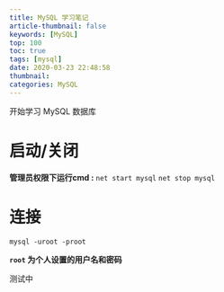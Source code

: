 ```yaml
---
title: MySQL 学习笔记
article-thumbnail: false
keywords: [MySQL]
top: 100
toc: true
tags: [mysql]
date: 2020-03-23 22:48:58
thumbnail:
categories: MySQL
---
```


开始学习 MySQL 数据库
<!-- more -->

# 启动/关闭

**管理员权限下运行cmd  :**
`net start mysql`
`net stop mysql`

# 连接

`mysql -uroot -proot`

**`root` 为个人设置的用户名和密码**


测试中
